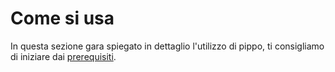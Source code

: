 # Come si usa
In questa sezione gara spiegato in dettaglio l'utilizzo di pippo, ti consigliamo di iniziare dai [prerequisiti](prereq.md).